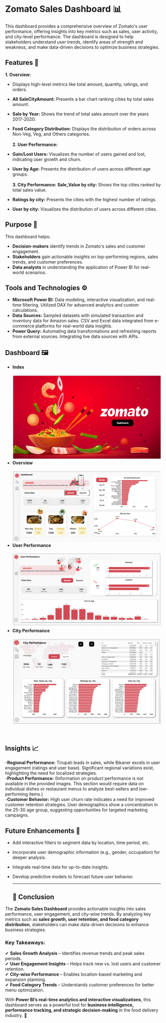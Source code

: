 # Zomato Sales Dashboard 📊 #

This dashboard provides a comprehensive overview of Zomato's user performance, offering insights into key metrics such as sales, user activity, and city-level performance. The dashboard is designed to help stakeholders understand user trends, identify areas of strength and weakness, and make data-driven decisions to optimize business strategies.

## Features 🚀 
   **1. Overview:**  
*   Displays high-level metrics like total amount, quantity, ratings, and orders.
* **All SaleCityAmount:** Presents a bar chart ranking cities by total sales amount.
* **Sale by Year:** Shows the trend of total sales amount over the years 2017-2020.
* **Food Category Distribution:** Displays the distribution of orders across Non-Veg, Veg, and Others categories. <br> <br>
**2. User Performance:**
  
* **Gain/Lost Users:** Visualizes the number of users gained and lost, indicating user growth and churn.
* **User by Age:** Presents the distribution of users across different age groups. <br><br>
**3. City Performance:**
**Sale_Value by city:** Shows the top cities ranked by total sales value.
* **Ratings by city:** Presents the cities with the highest number of ratings.
* **User by city:** Visualizes the distribution of users across different cities.


##  Purpose 📌
This dashboard helps:
- **Decision-makers** identify trends in Zomato's sales and customer engagement.
- **Stakeholders** gain actionable insights on top-performing regions, sales trends, and customer preferences.
- **Data analysts** in understanding the application of Power BI for real-world scenarios.

## Tools and Technologies ⚙️ <br>
- **Microsoft Power BI:**  Data modeling, interactive visualization, and real-time filtering. Utilized DAX for advanced analytics and custom calculations. <br>
- **Data Sources:**  Sampled datasets with simulated transaction and inventory data for Amazon sales. CSV and Excel data integrated from e-commerce platforms for real-world data insights. <br>
- **Power Query:**  Automating data transformations and refreshing reports from external sources. Integrating live data sources with APIs. <br>

##  Dashboard  🖼️
- **Index**  <br> <br>
![Dashboard Screenshot](https://github.com/Jiyachaudhari-05/Zomato_Dashboard/blob/main/Images/Screenshot%202025-01-14%20130215.png)
- **Overview**  <br> <br>
![Dashboard Screenshot](https://github.com/Jiyachaudhari-05/Zomato_Dashboard/blob/main/Images/Screenshot%202025-01-14%20130244.png)
- **User Performance**  <br> <br>
![Dashboard Screenshot](https://github.com/Jiyachaudhari-05/Zomato_Dashboard/blob/main/Images/Screenshot%202025-01-14%20130306.png)
- **City Performance**  <br> <br>
![Dashboard Screenshot](https://github.com/Jiyachaudhari-05/Zomato_Dashboard/blob/main/Images/Screenshot%202025-01-14%20130322.png)

<br>

## Insights 📈 <br>
-**Regional Performance:** Tirupati leads in sales, while Bikaner excels in user engagement (ratings and user base). Significant regional variations exist, highlighting the need for localized strategies. <br>
-**Product Performance:** (Information on product performance is not available in the provided images. This section would require data on individual dishes or restaurant menus to analyze best-sellers and low-performing items.) <br>
-**Customer Behavior:** High user churn rate indicates a need for improved customer retention strategies. User demographics show a concentration in the 25-30 age group, suggesting opportunities for targeted marketing campaigns.  <br>

## Future Enhancements 🔮

* Add interactive filters to segment data by location, time period, etc.
* Incorporate user demographic information (e.g., gender, occupation) for deeper analysis.
* Integrate real-time data for up-to-date insights.
* Develop predictive models to forecast future user behavior.

  ---
  ## 📌 Conclusion  

The **Zomato Sales Dashboard** provides actionable insights into sales performance, user engagement, and city-wise trends. By analyzing key metrics such as **sales growth, user retention, and food category distribution**, stakeholders can make data-driven decisions to enhance business strategies.  

### **Key Takeaways:**  
✔ **Sales Growth Analysis** – Identifies revenue trends and peak sales periods.  
✔ **User Engagement Insights** – Helps track new vs. lost users and customer retention.  
✔ **City-wise Performance** – Enables location-based marketing and expansion planning.  
✔ **Food Category Trends** – Understands customer preferences for better menu optimization.  

With **Power BI’s real-time analytics and interactive visualizations**, this dashboard serves as a powerful tool for **business intelligence, performance tracking, and strategic decision-making** in the food delivery industry. 🚀  


